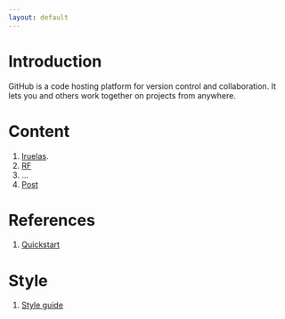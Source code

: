 ```yaml
---
layout: default
---
```


# Introduction

GitHub is a code hosting platform for version control and collaboration. It lets you and others work together on projects from anywhere.

# Content

1. [Iruelas](https://iruelas.readthedocs.io/es/main/index.html).
2. [RF](/markdown_files/RF.md)
3. ...
4. [Post](/docs/post.md)
   
# References

1. [Quickstart](https://docs.github.com/es/pages/quickstart)

# Style

1. [Style guide](/markdown_files/style.md)
